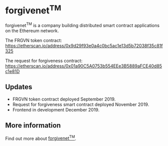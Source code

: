 # forgivenet<sup>TM</sup>

forgivenet<sup>TM</sup> is a company building distributed smart contract applications on the Ethereum network.

The FRGVN token contract: <a href="https://etherscan.io/address/0x9d29f93e0a4c0bc5ac1e13d5b72038f35c81f325">https://etherscan.io/address/0x9d29f93e0a4c0bc5ac1e13d5b72038f35c81f325</a>

The request for forgiveness contract: <a href="https://etherscan.io/address/0x01a90C5A0753b554EEe3B5889aFCE40d85c1e81D">https://etherscan.io/address/0x01a90C5A0753b554EEe3B5889aFCE40d85c1e81D</a>


## Updates

* FRGVN token contract deployed September 2019.
* Request for forgiveness smart contract deployed November 2019.
* Frontend in development December 2019.



## More information

Find out more about <a href="https://forgivenet.co.uk">forgivenet<sup>TM</sup></a>.
